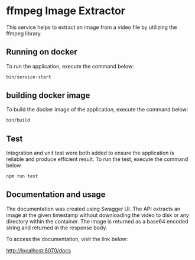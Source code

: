# ffmpeg Image Extractor

This service helps to extract an image from a video file by utilizing the ffmpeg library.

## Running on docker

To run the application, execute the command below:

```bash
bin/service-start
```

## building docker image

To build the docker image of the application, execute the command below:

```bash
bin/build
```

## Test

Integration and unit test were both added to ensure the application is reliable and produce efficient result.
To run the test, execute the command below

```bash
npm run test
```

## Documentation and usage

The documentation was created using Swagger UI.
The API extracts an image at the given timestamp without downloading the video to disk or any directory within the container. The image is returned as a base64 encoded string and returned in the response body.

To access the documentation, visit the link below:

<a href="http://localhost:8070/docs">http://localhost:8070/docs</a>
